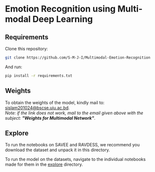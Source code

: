 # Emotion Recognition using Multi-modal Deep Learning

## Requirements

Clone this repository:
```sh
git clone https://github.com/S-M-J-I/Multimodal-Emotion-Recognition
```

And run:
```sh
pip install -r requirements.txt
```


## Weights
To obtain the weights of the model, kindly mail to: [sislam201024@bscse.uiu.ac.bd](mailto:sislam201024@bscse.uiu.ac.bd?subject=Weights%20for%20Multimodal%20Network).\
*Note: if the link does not work, mail to the email given above with the subject: **"Weights for Multimodal Network"***.

## Explore

To run the notebooks on SAVEE and RAVDESS, we recommend you download the dataset and unpack it in this directory.

To run the model on the datasets, navigate to the individual notebooks made for them in the [explore](./explore/) directory.

